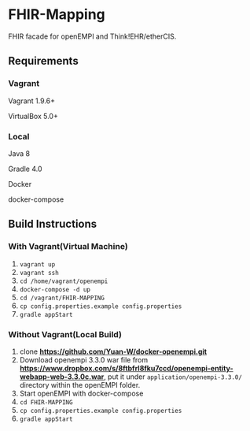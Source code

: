 # FHIR-Mapping

FHIR facade for openEMPI and Think!EHR/etherCIS.

## Requirements

### Vagrant

Vagrant 1.9.6+

VirtualBox 5.0+

### Local

Java 8

Gradle 4.0

Docker

docker-compose

## Build Instructions

### With Vagrant(Virtual Machine)
1. `vagrant up`
2. `vagrant ssh`
3. `cd /home/vagrant/openempi`
4. `docker-compose -d up`
5. `cd /vagrant/FHIR-MAPPING`
5. `cp config.properties.example config.properties`
6. `gradle appStart`

### Without Vagrant(Local Build)
1. clone **https://github.com/Yuan-W/docker-openempi.git**
2. Download openempi 3.3.0 war file from **https://www.dropbox.com/s/8ftbfrl8fku7ccd/openempi-entity-webapp-web-3.3.0c.war**, put it under `application/openempi-3.3.0/` directory within the openEMPI folder.
3. Start openEMPI with docker-compose
4. `cd FHIR-MAPPING`
5. `cp config.properties.example config.properties`
5. `gradle appStart`
